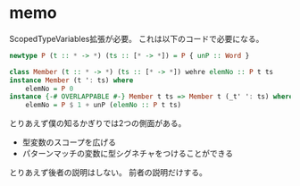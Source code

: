 memo
====

ScopedTypeVariables拡張が必要。
これは以下のコードで必要になる。

```hs
newtype P (t :: * -> *) (ts :: [* -> *]) = P { unP :: Word }

class Member (t :: * -> *) (ts :: [* -> *]) wehre elemNo :: P t ts
instance Member (t ': ts) where
	elemNo = P 0
instance {-# OVERLAPPABLE #-} Member t ts => Member t (_t' ': ts) where
	elemNo = P $ 1 + unP (elemNo :: P t ts)
```

とりあえず僕の知るかぎりでは2つの側面がある。

* 型変数のスコープを広げる
* パターンマッチの変数に型シグネチャをつけることができる

とりあえず後者の説明はしない。
前者の説明だけする。
